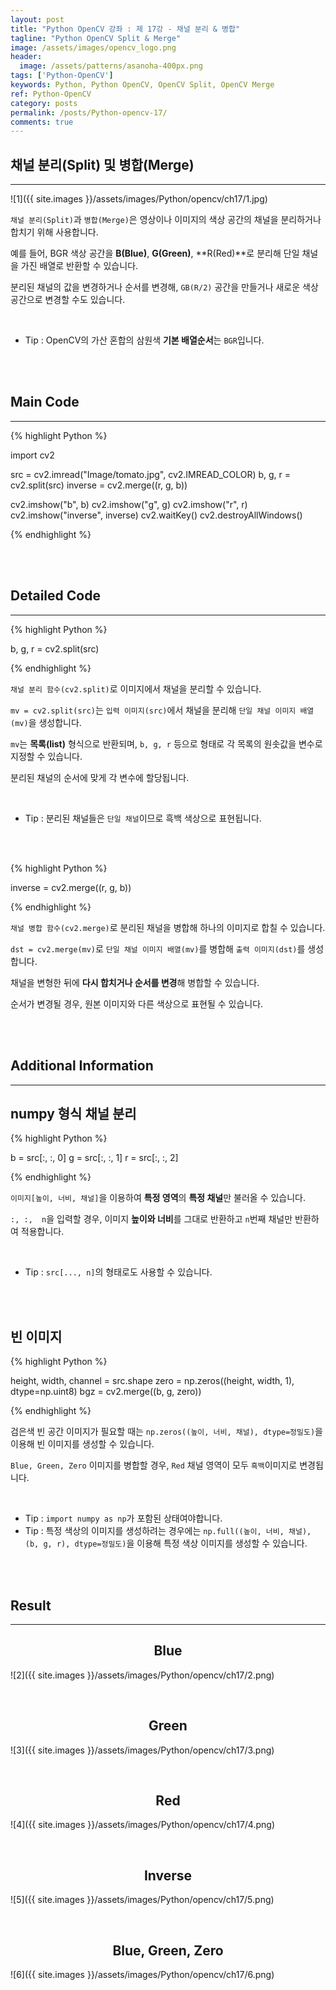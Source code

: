 ```yaml
---
layout: post
title: "Python OpenCV 강좌 : 제 17강 - 채널 분리 & 병합"
tagline: "Python OpenCV Split & Merge"
image: /assets/images/opencv_logo.png
header:
  image: /assets/patterns/asanoha-400px.png
tags: ['Python-OpenCV']
keywords: Python, Python OpenCV, OpenCV Split, OpenCV Merge
ref: Python-OpenCV
category: posts
permalink: /posts/Python-opencv-17/
comments: true
---
```


## 채널 분리(Split) 및 병합(Merge) ##
----------

![1]({{ site.images }}/assets/images/Python/opencv/ch17/1.jpg)

`채널 분리(Split)`과 `병합(Merge)`은 영상이나 이미지의 색상 공간의 채널을 분리하거나 합치기 위해 사용합니다.

예를 들어, BGR 색상 공간을 **B(Blue)**, **G(Green)**, **R(Red)**로 분리해 단일 채널을 가진 배열로 반환할 수 있습니다.

분리된 채널의 값을 변경하거나 순서를 변경해, `GB(R/2)` 공간을 만들거나 새로운 색상 공간으로 변경할 수도 있습니다.

<br>

* Tip : OpenCV의 가산 혼합의 삼원색 **기본 배열순서**는 `BGR`입니다.

<br>
<br>

## Main Code ##
----------

{% highlight Python %}

import cv2

src = cv2.imread("Image/tomato.jpg", cv2.IMREAD_COLOR)
b, g, r = cv2.split(src)
inverse = cv2.merge((r, g, b))

cv2.imshow("b", b)
cv2.imshow("g", g)
cv2.imshow("r", r)
cv2.imshow("inverse", inverse)
cv2.waitKey()
cv2.destroyAllWindows()

{% endhighlight %}

<br>
<br>

## Detailed Code ##
----------

{% highlight Python %}

b, g, r = cv2.split(src)

{% endhighlight %}

`채널 분리 함수(cv2.split)`로 이미지에서 채널을 분리할 수 있습니다.

`mv = cv2.split(src)`는 `입력 이미지(src)`에서 채널을 분리해 `단일 채널 이미지 배열(mv)`을 생성합니다.

`mv`는 **목록(list)** 형식으로 반환되며, `b, g, r` 등으로 형태로 각 목록의 원솟값을 변수로 지정할 수 있습니다.

분리된 채널의 순서에 맞게 각 변수에 할당됩니다.

<br>

* Tip : 분리된 채널들은 `단일 채널`이므로 흑백 색상으로 표현됩니다.

<br>
<br>

{% highlight Python %}

inverse = cv2.merge((r, g, b))

{% endhighlight %}

`채널 병합 함수(cv2.merge)`로 분리된 채널을 병합해 하나의 이미지로 합칠 수 있습니다.

`dst = cv2.merge(mv)`로 `단일 채널 이미지 배열(mv)`를 병합해 `출력 이미지(dst)`를 생성합니다.

채널을 변형한 뒤에 **다시 합치거나 순서를 변경**해 병합할 수 있습니다.

순서가 변경될 경우, 원본 이미지와 다른 색상으로 표현될 수 있습니다.

<br>
<br>

## Additional Information ##
----------

## numpy 형식 채널 분리 ##

{% highlight Python %}

b = src[:, :, 0]
g = src[:, :, 1]
r = src[:, :, 2]

{% endhighlight %}

`이미지[높이, 너비, 채널]`을 이용하여 **특정 영역**의 **특정 채널**만 불러올 수 있습니다.

`:, :,  n`을 입력할 경우, 이미지 **높이와 너비**를 그대로 반환하고 `n`번째 채널만 반환하여 적용합니다.

<br>

* Tip : `src[..., n]`의 형태로도 사용할 수 있습니다.

<br>
<br>

## 빈 이미지 ##

{% highlight Python %}

height, width, channel = src.shape
zero = np.zeros((height, width, 1), dtype=np.uint8)
bgz = cv2.merge((b, g, zero))

{% endhighlight %}

검은색 빈 공간 이미지가 필요할 때는 `np.zeros((높이, 너비, 채널), dtype=정밀도)`을 이용해 빈 이미지를 생성할 수 있습니다.

`Blue, Green, Zero` 이미지를 병합할 경우, `Red` 채널 영역이 모두 `흑백`이미지로 변경됩니다.

<br>

* Tip : `import numpy as np`가 포함된 상태여야합니다.
* Tip : 특정 색상의 이미지를 생성하려는 경우에는 `np.full((높이, 너비, 채널), (b, g, r), dtype=정밀도)`을 이용해 특정 색상 이미지를 생성할 수 있습니다.

<br>
<br>

## Result ##
----------

## <center>Blue</center> ##
![2]({{ site.images }}/assets/images/Python/opencv/ch17/2.png)

<br>

## <center>Green</center> ##
![3]({{ site.images }}/assets/images/Python/opencv/ch17/3.png)

<br>

## <center>Red</center> ##
![4]({{ site.images }}/assets/images/Python/opencv/ch17/4.png)

<br>

## <center>Inverse</center> ##
![5]({{ site.images }}/assets/images/Python/opencv/ch17/5.png)

<br>

## <center>Blue, Green, Zero</center> ##
![6]({{ site.images }}/assets/images/Python/opencv/ch17/6.png)
